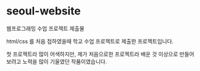 # seoul-website
웹프로그래밍 수업 프로젝트 제출물

html/css 를 처음 접하였을때 학교 수업 프로젝트로 제출한 프로젝트입니다.

첫 프로젝트라 많이 어색하지만, 제가 처음으로한 프로젝트라 배운 것 이상으로 만들어보려고 노력을 많이 기울였던 작품이였습니다.
